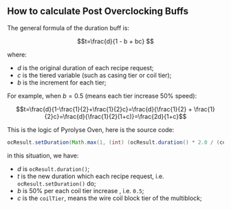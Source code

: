 ## How to calculate Post Overclocking Buffs

The general formula of the duration buff is:

$$t=\frac{d}{1 - b + bc} $$

where:
- $d$ is the original duration of each recipe request;
- $c$ is the tiered variable (such as casing tier or coil tier);
- $b$ is the increment for each tier;

For example, when $b=0.5$ (means each tier increase $50\%$ speed):

$$t=\frac{d}{1-\frac{1}{2}+\frac{1}{2}c}=\frac{d}{\frac{1}{2} + \frac{1}{2}c}=\frac{d}{\frac{1}{2}(1+c)}=\frac{2d}{1+c}$$

This is the logic of Pyrolyse Oven, here is the source code:

```java
ocResult.setDuration(Math.max(1, (int) (ocResult.duration() * 2.0 / (coilTier + 1))));
```

in this situation, we have:
- $d$ is `ocResult.duration()`;
- $t$ is the new duration which each recipe request, i.e. `ocResult.setDuration()` do;
- $b$ is $50\%$ per each coil tier increase , i.e. `0.5`;
- $c$ is the `coilTier`, means the wire coil block tier of the multiblock;